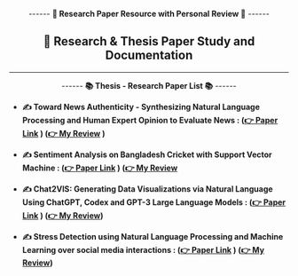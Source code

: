 <div align = "center">

------ **🤔 Research Paper Resource with Personal Review 🤔** ------

## 🧠 Research & Thesis Paper Study and Documentation

<hr>

------ **📚 Thesis - Research Paper List 📚** ------

</div>

- **✍️ Toward News Authenticity - Synthesizing Natural Language Processing and Human Expert Opinion to Evaluate News : ([👉 Paper Link](./Good%20Paper/Toward_News_Authenticity_Synthesizing_Natural_Language_Processing_and_Human_Expert_Opinion_to_Evaluate_News.pdf) ) ([👉 My Review](./Review/Paper-1.md) )**

- **✍️ Sentiment Analysis on Bangladesh Cricket with Support Vector Machine : ([👉 Paper Link](./Average%20Paper/sentiment%20cricket.pdf) ) ([👉 My Review](./Review/Paper-2.md)**

- **✍️ Chat2VIS: Generating Data Visualizations via Natural Language Using ChatGPT, Codex and GPT-3 Large Language Models : ([👉 Paper Link](./Good%20Paper/Chat2VIS_Generating_Data_Visualizations_via_Natural_Language_Using_ChatGPT_Codex_and_GPT-3_Large_Language_Models.pdf) ) ([👉 My Review](./Review/Paper-3.md))**

- **✍️ Stress Detection using Natural Language Processing and Machine Learning over social media interactions : ([👉 Paper Link](./Good%20Paper/Stress%20detection%20using%20natural%20language%20processing%20and%20machine%20learning%20over%20social%20interactions.pdf) ) ([👉 My Review](./Review/Paper-4.md))**
